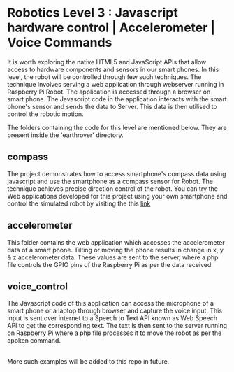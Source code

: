# Robotics Level 3 : Javascript hardware control | Accelerometer | Voice Commands

It is worth exploring the native HTML5 and JavaScript APIs that allow access to hardware components and sensors in our smart phones. 
In this level, the robot will be controlled through few such techniques.
The technique involves serving a web application through webserver running in Raspberry Pi Robot. The application is accessed through a browser on smart phone. 
The Javascript code in the application interacts with the smart phone's sensor and sends the data to Server.
This data is then utilised to control the robotic motion.

The folders containing the code for this level are mentioned below. They are present inside the 'earthrover' directory.

## compass

The project demonstrates how to access smartphone's compass data using javascript and use the smartphone as a compass sensor for Robot. The technique achieves precise direction control of the robot. You can try the Web applications developed for this project using your own smartphone and control the simulated robot by visiting the this <a href='helloworld.co.in/earthrover/compass/'>link</a>

## accelerometer

This folder contains the web application which accesses the accelerometer data of a smart phone. Tilting or moving the phone results in change in x, y & z accelerometer data.
These values are sent to the server, where a php file controls the GPIO pins of the Raspberry Pi as per the data received.

## voice_control

The Javascript code of this application can access the microphone of a smart phone or a laptop through browser and capture the voice input. 
This input is sent over internet to a Speech to Text API known as Web Speech API to get the corresponding text. The text is then sent to the server running on Raspberry Pi where a php file processes it to move the robot as per the apoken command.
<br><br>


More such examples will be added to this repo in future.
